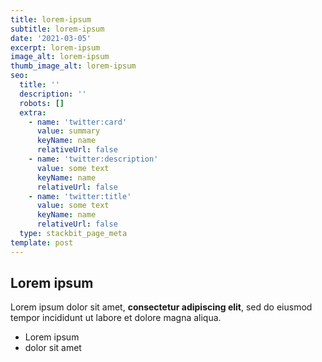 ```yaml
---
title: lorem-ipsum
subtitle: lorem-ipsum
date: '2021-03-05'
excerpt: lorem-ipsum
image_alt: lorem-ipsum
thumb_image_alt: lorem-ipsum
seo:
  title: ''
  description: ''
  robots: []
  extra:
    - name: 'twitter:card'
      value: summary
      keyName: name
      relativeUrl: false
    - name: 'twitter:description'
      value: some text
      keyName: name
      relativeUrl: false
    - name: 'twitter:title'
      value: some text
      keyName: name
      relativeUrl: false
  type: stackbit_page_meta
template: post
---
```

## Lorem ipsum

Lorem ipsum dolor sit amet, **consectetur adipiscing elit**, sed do eiusmod tempor incididunt ut labore et dolore magna aliqua.

- Lorem ipsum
- dolor sit amet